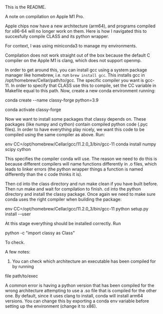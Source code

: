 This is the README.

A note on compilation on Apple M1 Pro. 

Apple chips now have a new architecture (arm64), and programs compiled for x86-64 will no longer work on them. Here is how I navigated this to succesfully compile CLASS and its python wrapper.

For context, I was using miniconda3 to manage my environments. 

Compilation does not work straight out of the box because the default C compiler on the Apple M1 is clang, which does not support openmp. 

In order to get around this, you can install gcc using a system package manager like homebrew, i.e. run `brew install gcc`. This installs gcc in /opt/homebrew/Cellar/path/to/gcc. 
The specific compiler you want is gcc-11. In order to specify that CLASS use this to compile, set the CC variable in Makefile equal to this path. Now, create a new conda environment running:

conda create --name classy-forge python=3.9

conda activate classy-forge

Now we want to install some packages that classy depends on. These packages (like numpy and cython) contain compiled python code (.pyc files). In order to have everything play nicely, we want this code to be compiled using the same compiler as above. Run:

env CC=/opt/homebrew/Cellar/gcc/11.2.0_3/bin/gcc-11 conda install numpy scipy cython

This specifies the compiler conda will use. The reason we need to do this is because different compilers will name functions differently in .o files, which leads to linker errors (the python wrapper things a function is named differently than the c code thinks it is). 

Then cd into the class directory and run make clean if you have built before. Then run make and wait for compilation to finish. cd into the python directory and install the classy package. Once again we need to make sure conda uses the right compiler when building the package:

env CC=/opt/homebrew/Cellar/gcc/11.2.0_3/bin/gcc-11 python setup.py install --user

At this stage everything should be installed correctly. Run

python -c "import classy as Class"

To check. 

A few notes:

1. You can check which architecture an executable has been compiled for by running 

file path/to/exec

A common error is having a python version that has been compiled for the wrong architecture 
attempting to use a .so file that is compiled for the other one. By default, since it uses clang to install, conda will install arm64 versions. You can change this by exporting a conda env variable before setting up the environment (change it to x86).  
